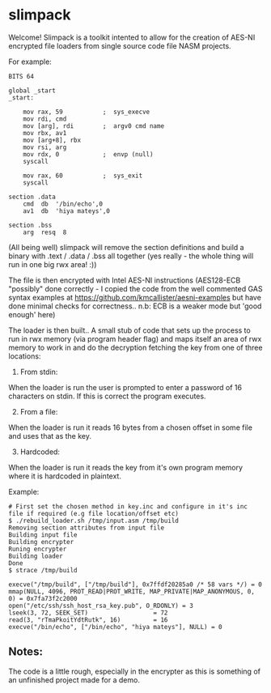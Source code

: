 # slimpack

Welcome! Slimpack is a toolkit intented to allow for the creation of AES-NI encrypted file loaders from single source code file NASM projects.    

For example:    

```
BITS 64

global _start
_start:

    mov rax, 59           ;  sys_execve
    mov rdi, cmd
    mov [arg], rdi        ;  argv0 cmd name
    mov rbx, av1
    mov [arg+8], rbx
    mov rsi, arg
    mov rdx, 0            ;  envp (null)
    syscall 

    mov rax, 60           ;  sys_exit
    syscall

section .data
    cmd  db  '/bin/echo',0
    av1  db  'hiya mateys',0

section .bss
    arg  resq  8
```

(All being well) slimpack will remove the section definitions and build a binary with .text / .data / .bss all together (yes really - the whole thing will run in one big rwx area! :))           

The file is then encrypted with Intel AES-NI instructions (AES128-ECB "possibly" done correctly - I copied the code from the well commented GAS syntax examples at https://github.com/kmcallister/aesni-examples but have done minimal checks for correctness.. n.b: ECB is a weaker mode but 'good enough' here)     

The loader is then built.. A small stub of code that sets up the process to run in rwx memory (via program header flag) and maps itself an area of rwx memory to work in and do the decryption fetching the key from one of three locations:     

1) From stdin:      

When the loader is run the user is prompted to enter a password of 16 characters on stdin. If this is correct the program executes.      

2) From a file:     

When the loader is run it reads 16 bytes from a chosen offset in some file and uses that as the key.         

3) Hardcoded:    

When the loader is run it reads the key from it's own program memory where it is hardcoded in plaintext.    

Example:    

```
# First set the chosen method in key.inc and configure in it's inc file if required (e.g file location/offset etc)
$ ./rebuild_loader.sh /tmp/input.asm /tmp/build
Removing section attributes from input file
Building input file
Building encrypter
Runing encrypter
Building loader
Done
$ strace /tmp/build

execve("/tmp/build", ["/tmp/build"], 0x7ffdf20285a0 /* 58 vars */) = 0
mmap(NULL, 4096, PROT_READ|PROT_WRITE, MAP_PRIVATE|MAP_ANONYMOUS, 0, 0) = 0x7fa73f2c2000
open("/etc/ssh/ssh_host_rsa_key.pub", O_RDONLY) = 3
lseek(3, 72, SEEK_SET)                  = 72
read(3, "rTmaPkoitYdtRutk", 16)         = 16
execve("/bin/echo", ["/bin/echo", "hiya mateys"], NULL) = 0
```

## Notes: 
The code is a little rough, especially in the encrypter as this is something of an unfinished project made for a demo.     

